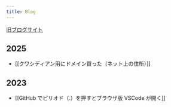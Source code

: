 ```yaml
---
title: Blog
---
```


[旧ブログサイト](https://noy4.github.io/wordpress-archive/posts/)

## 2025
- [[クワシディアン用にドメイン買った（ネット上の住所）]]

## 2023
- [[GitHub でピリオド（.）を押すとブラウザ版 VSCode が開く]]
